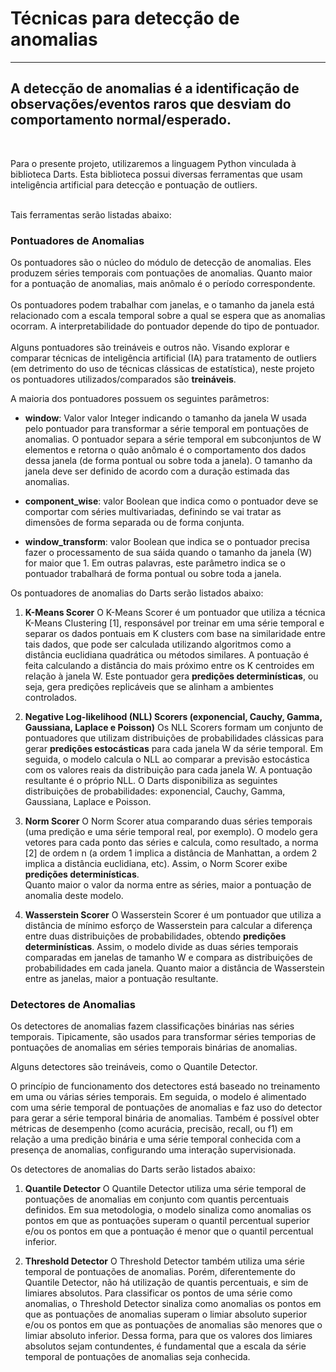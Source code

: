 # Técnicas para detecção de anomalias
---
## A **detecção de anomalias** é a identificação de observações/eventos raros que **desviam do comportamento normal/esperado**.

<br>

Para o presente projeto, utilizaremos a linguagem Python vinculada à biblioteca Darts. Esta biblioteca possui diversas ferramentas que usam inteligência artificial para detecção e pontuação de outliers.
<br> <br>

Tais ferramentas serão listadas abaixo:

### Pontuadores de Anomalias

Os pontuadores são o núcleo do módulo de detecção de anomalias. Eles produzem séries temporais com pontuações de anomalias. Quanto maior for a pontuação de anomalias, mais anômalo é o período correspondente. <br> <br>
Os pontuadores podem trabalhar com janelas, e o tamanho da janela está relacionado com a escala temporal sobre a qual se espera que as anomalias ocorram. A interpretabilidade do pontuador depende do tipo de pontuador. <br> <br>
Alguns pontuadores são treináveis e outros não. Visando explorar e comparar técnicas de inteligência artificial (IA) para tratamento de outliers (em detrimento do uso de técnicas clássicas de estatística), neste projeto os pontuadores utilizados/comparados são **treináveis**.

A maioria dos pontuadores possuem os seguintes parâmetros:

- **window**: Valor valor Integer indicando o tamanho da janela W usada pelo pontuador para transformar a série temporal em pontuações de anomalias. O pontuador separa a série temporal em subconjuntos de W elementos e retorna o quão anômalo é o comportamento dos dados dessa janela (de forma pontual ou sobre toda a janela). O tamanho da janela deve ser definido de acordo com a duração estimada das anomalias.

- **component_wise**: valor Boolean que indica como o pontuador deve se comportar com séries multivariadas, definindo se vai tratar as dimensões de forma separada ou de forma conjunta.

- **window_transform**: valor Boolean que indica se o pontuador precisa fazer o processamento de sua sáida quando o tamanho da janela (W) for maior que 1. Em outras palavras, este parâmetro indica se o pontuador trabalhará de forma pontual ou sobre toda a janela.

Os pontuadores de anomalias do Darts serão listados abaixo:

1. **K-Means Scorer**
   O K-Means Scorer é um pontuador que utiliza a técnica K-Means Clustering [1], responsável por treinar em uma série temporal e separar os dados pontuais em K clusters com base na similaridade entre tais dados, que pode ser calculada utilizando algoritmos como a distância euclidiana quadrática ou métodos similares.
    A pontuação é feita calculando a distância do mais próximo entre os K centroides em relação à janela W. Este pontuador gera **predições determinísticas**, ou seja, gera predições replicáveis que se alinham a ambientes controlados.

2. **Negative Log-likelihood (NLL) Scorers (exponencial, Cauchy, Gamma, Gaussiana, Laplace e Poisson)**
   Os NLL Scorers formam um conjunto de pontuadores que utilizam distribuições de probabilidades clássicas para gerar **predições estocásticas** para cada janela W da série temporal. Em seguida, o modelo calcula o NLL ao comparar a previsão estocástica com os valores reais da distribuição para cada janela W. A pontuação resultante é o próprio NLL.
   O Darts disponibiliza as seguintes distribuições de probabilidades: exponencial, Cauchy, Gamma, Gaussiana, Laplace e Poisson.

3. **Norm Scorer**
   O Norm Scorer atua comparando duas séries temporais (uma predição e uma série temporal real, por exemplo). O modelo gera vetores para cada ponto das séries e calcula, como resultado, a norma [2] de ordem n (a ordem 1 implica a distância de Manhattan, a ordem 2 implica a distância euclidiana, etc). Assim, o Norm Scorer exibe **predições determinísticas**.  
   Quanto maior o valor da norma entre as séries, maior a pontuação de anomalia deste modelo.

4. **Wasserstein Scorer**
   O Wasserstein Scorer é um pontuador que utiliza a distância de mínimo esforço de Wasserstein para calcular a diferença entre duas distribuições de probabilidades, obtendo **predições determinísticas**. Assim, o modelo divide as duas séries temporais comparadas em janelas de tamanho W e compara as distribuições de probabilidades em cada janela.
   Quanto maior a distância de Wasserstein entre as janelas, maior a pontuação resultante. 



### Detectores de Anomalias

Os detectores de anomalias fazem classificações binárias nas séries temporais. Tipicamente, são usados para transformar séries temporias de pontuações de anomalias em séries temporais binárias de anomalias.

Alguns detectores são treináveis, como o Quantile Detector.

O princípio de funcionamento dos detectores está baseado no treinamento em uma ou várias séries temporais. Em seguida, o modelo é alimentado com uma série temporal de pontuações de anomalias e faz uso do detector para gerar a série temporal binária de anomalias.
Também é possível obter métricas de desempenho (como acurácia, precisão, recall, ou f1) em relação a uma predição binária e uma série temporal conhecida com a presença de anomalias, configurando uma interação supervisionada.

Os detectores de anomalias do Darts serão listados abaixo:

1. **Quantile Detector**
   O Quantile Detector utiliza uma série temporal de pontuações de anomalias em conjunto com quantis percentuais definidos. Em sua metodologia, o modelo sinaliza como anomalias os pontos em que as pontuações superam o quantil percentual superior
   e/ou os pontos em que a pontuação é menor que o quantil percentual inferior.

2. **Threshold Detector**
   O Threshold Detector também utiliza uma série temporal de pontuações de anomalias. Porém, diferentemente do Quantile Detector, não há utilização de quantis percentuais, e sim de limiares absolutos. Para classificar os pontos de uma série como anomalias, o Threshold Detector sinaliza como anomalias
   os pontos em que as pontuações de anomalias superam o limiar absoluto superior e/ou os pontos em que as pontuações de anomalias são menores que o limiar absoluto inferior. Dessa forma, para que os valores dos limiares absolutos sejam contundentes,
   é fundamental que a escala da série temporal de pontuações de anomalias seja conhecida.
